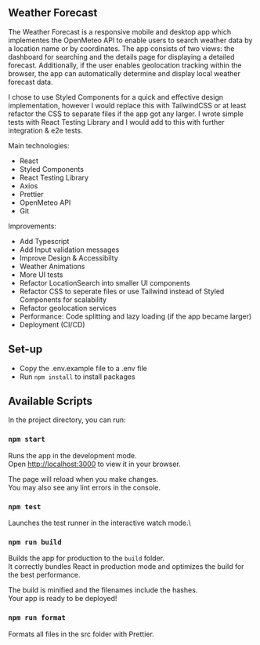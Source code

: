 ## Weather Forecast

The Weather Forecast is a responsive mobile and desktop app which implementes the OpenMeteo API to enable users to search weather data by a location name or by coordinates. The app consists of two views: the dashboard for searching and the details page for displaying a detailed forecast. Additionally, if the user enables geolocation tracking within the browser, the app can automatically determine and display local weather forecast data.  

I chose to use Styled Components for a quick and effective design implementation, however I would replace this with TailwindCSS or at least refactor the CSS to separate files if the app got any larger. I wrote simple tests with React Testing Library and I would add to this with further integration & e2e tests. 


Main technologies:

- React
- Styled Components
- React Testing Library
- Axios
- Prettier
- OpenMeteo API
- Git


Improvements:

- Add Typescript
- Add Input validation messages
- Improve Design & Accessibilty
- Weather Animations
- More UI tests
- Refactor LocationSearch into smaller UI components
- Refactor CSS to seperate files or use Tailwind instead of Styled Components for scalability
- Refactor geolocation services
- Performance: Code splitting and lazy loading (if the app became larger)
- Deployment (CI/CD)


## Set-up

- Copy the .env.example file to a .env file
- Run `npm install` to install packages


## Available Scripts

In the project directory, you can run:


### `npm start`

Runs the app in the development mode.\
Open [http://localhost:3000](http://localhost:3000) to view it in your browser.

The page will reload when you make changes.\
You may also see any lint errors in the console.

### `npm test`

Launches the test runner in the interactive watch mode.\

### `npm run build`

Builds the app for production to the `build` folder.\
It correctly bundles React in production mode and optimizes the build for the best performance.

The build is minified and the filenames include the hashes.\
Your app is ready to be deployed!


### `npm run format`

Formats all files in the src folder with Prettier.

